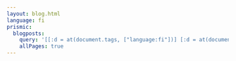 ```yaml
---
layout: blog.html
language: fi
prismic:
  blogposts:
    query: '[[:d = at(document.tags, ["language:fi"])] [:d = at(document.type, "blog")]]'
    allPages: true
---
```


